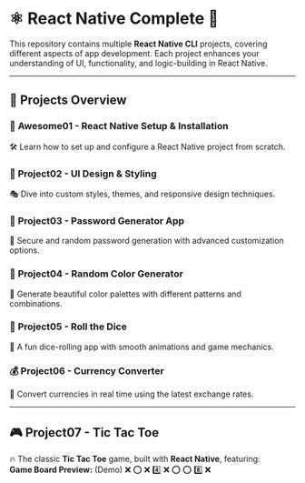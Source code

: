 # ⚛️ React Native Complete 🚀  

This repository contains multiple **React Native CLI** projects, covering different aspects of app development. Each project enhances your understanding of UI, functionality, and logic-building in React Native.  

---

## 📜 Projects Overview  

### 🌟 **Awesome01 - React Native Setup & Installation**  
🛠️ Learn how to set up and configure a React Native project from scratch.  

### 🎨 **Project02 - UI Design & Styling**  
🎭 Dive into custom styles, themes, and responsive design techniques.  

### 🔐 **Project03 - Password Generator App**  
🔢 Secure and random password generation with advanced customization options.  

### 🎨 **Project04 - Random Color Generator**  
🌈 Generate beautiful color palettes with different patterns and combinations.  

### 🎲 **Project05 - Roll the Dice**  
🎲 A fun dice-rolling app with smooth animations and game mechanics.  

### 💰 **Project06 - Currency Converter**  
💱 Convert currencies in real time using the latest exchange rates.  

---

## 🎮 **Project07 - Tic Tac Toe**  
🔥 The classic **Tic Tac Toe** game, built with **React Native**, featuring:  
**Game Board Preview:**  (Demo)
❌ ⭕ ❌
4️⃣ ❌ ⭕
⭕ 8️⃣ ❌
